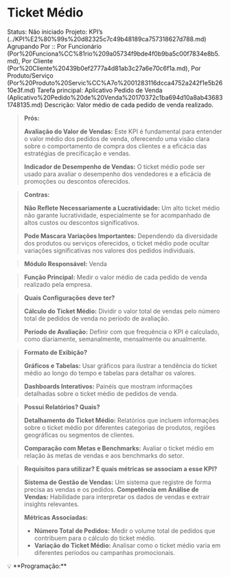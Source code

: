 # Ticket Médio

Status: Não iniciado
Projeto: KPI’s (../KPI%E2%80%99s%20d82325c7c49b48189ca757318627d788.md)
Agrupando Por :: Por Funcionário (Por%20Funciona%CC%81rio%209a05734f9bde4f0b9ba5c00f7834e8b5.md), Por Cliente (Por%20Cliente%20439b0ef2777a4d81ab3c27a6e70c6f1a.md), Por Produto/Serviço (Por%20Produto%20Servic%CC%A7o%2001283116dcca4752a242f1e5b2610e3f.md)
Tarefa principal: Aplicativo Pedido de Venda (Aplicativo%20Pedido%20de%20Venda%20170372c1ba694d10a8ab436831748135.md)
Descrição: Valor médio de cada pedido de venda realizado.

> **Prós:**
> 
> 
> **Avaliação do Valor de Vendas:** Este KPI é fundamental para entender o valor médio dos pedidos de venda, oferecendo uma visão clara sobre o comportamento de compra dos clientes e a eficácia das estratégias de precificação e vendas.
> 
> **Indicador de Desempenho de Vendas:** O ticket médio pode ser usado para avaliar o desempenho dos vendedores e a eficácia de promoções ou descontos oferecidos.
> 

> **Contras:**
> 
> 
> **Não Reflete Necessariamente a Lucratividade:** Um alto ticket médio não garante lucratividade, especialmente se for acompanhado de altos custos ou descontos significativos.
> 
> **Pode Mascara Variações Importantes:** Dependendo da diversidade dos produtos ou serviços oferecidos, o ticket médio pode ocultar variações significativas nos valores dos pedidos individuais.
> 

> **Módulo Responsável:**
Venda
> 

> **Função Principal:**
Medir o valor médio de cada pedido de venda realizado pela empresa.
> 

> **Quais Configurações deve ter?**
> 
> 
> **Cálculo do Ticket Médio:** Dividir o valor total de vendas pelo número total de pedidos de venda no período de avaliação.
> 
> **Período de Avaliação:** Definir com que frequência o KPI é calculado, como diariamente, semanalmente, mensalmente ou anualmente.
> 

> **Formato de Exibição?**
> 
> 
> **Gráficos e Tabelas:** Usar gráficos para ilustrar a tendência do ticket médio ao longo do tempo e tabelas para detalhar os valores.
> 
> **Dashboards Interativos:** Painéis que mostram informações detalhadas sobre o ticket médio de pedidos de venda.
> 

> **Possuí Relatórios? Quais?**
> 
> 
> **Detalhamento do Ticket Médio:** Relatórios que incluem informações sobre o ticket médio por diferentes categorias de produtos, regiões geográficas ou segmentos de clientes.
> 
> **Comparação com Metas e Benchmarks:** Avaliar o ticket médio em relação às metas de vendas e aos benchmarks do setor.
> 

> **Requisitos para utilizar? E quais métricas se associam a esse KPI?**
> 
> 
> **Sistema de Gestão de Vendas:** Um sistema que registre de forma precisa as vendas e os pedidos.
> **Competência em Análise de Vendas:** Habilidade para interpretar os dados de vendas e extrair insights relevantes.
> 
> **Métricas Associadas:**
> 
> - **Número Total de Pedidos:** Medir o volume total de pedidos que contribuem para o cálculo do ticket médio.
> - **Variação do Ticket Médio:** Analisar como o ticket médio varia em diferentes períodos ou campanhas promocionais.

<aside>
💡 **Programação:**

</aside>